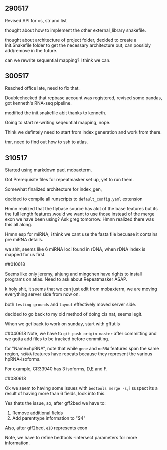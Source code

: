 ## 290517

Revised API for os, str and list 

thought about how to implement the other external_library snakefile.

thought about architecture of project folder, decided to create a Init.Snakefile folder to get the necessary architecture out, can possibly add/remove in the future. 

can we rewrite sequential mapping? I think we can. 


## 300517

Reached office late, need to fix that. 

Doublechecked that repbase account was registered, revised some pandas, got kenneth's RNA-seq pipeline.

modified the init.snakefile abit thanks to kenneth.

Going to start re-writing seqeuntial mapping, nope.

Think we defintely need to start from index generation and work from there. 

tmr, need to find out how to ssh to atlas.


## 310517

Started using markdown pad, mobaxterm.

Got Prerequisite files for repeatmasker set up, yet to run them. 

Somewhat finalized architecture for index_gen,

decided to compile all runscripts to `default_config.yaml` extension 


Hmnn realized that the flybase source has alot of the base features but its the full length features.would we want to use those instead of the merge exon we have been using?
Ask greg tomorrow. Hmnn realized there was this all along.


Hmnn esp for miRNA, i think we cant use the fasta file becuase it contains pre miRNA details. 

wa shit, seems like 6 miRNA loci found in rDNA, when rDNA index is mapped for us first. 



##010618

Seems like only jeremy, ahjung and mingchen have rights to install programs on atlas. Need to ask about Repeatmasker ASAP. 

k holy shit, it seems that we can just edit from mobaxterm, we are moving everything server side from now on. 

both `testing grounds` and `layout` effectively moved server side.  

decided to go back to my old method of doing cis nat, seems legit.  

When we get back to work on sunday, start with gffutils



##040618
Note, we have to `git push origin master` after committing and we gotta add files to be tracked before commiting. 


for "Name=hpRNA", note that while `gene` and `ncRNA` features span the same region, `ncRNA` features have repeats because they represent the various hpRNA-isoforms.  

For example, CR33940 has 3 isoforms, D,E and F. 


 
##080618

Ok we seem to having some issues with `bedtools merge -s`, i suspect its a result of having more than 6 fields, look into this. 

Yes thats the issue, so, after gff2bed we have to:
1) Remove additional fields 
2) Add parenttype information to "$4" 


Also, after gff2bed, `eID` represents exon


Note, we have to refine bedtools -intersect parameters for more information.

  